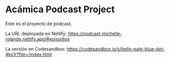 # Acámica Podcast Project

Este es el proyecto de podcast.

La URL deployada en Netlify: https://podcast-michelle-rolando.netlify.app/#episodios

La versión en Codesandbox: https://codesandbox.io/s/hello-pale-blue-dot-4ks1r?file=/index.html
